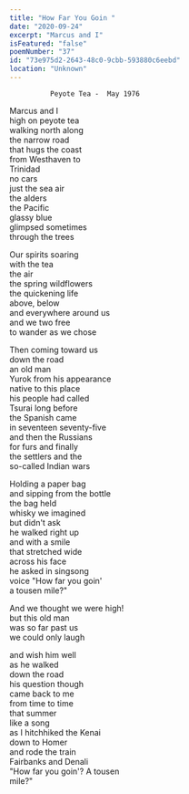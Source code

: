 ```yaml
---
title: "How Far You Goin "
date: "2020-09-24"
excerpt: "Marcus and I"
isFeatured: "false"
poemNumber: "37"
id: "73e975d2-2643-48c0-9cbb-593880c6eebd"
location: "Unknown"
---
```


    		  Peyote Tea -  May 1976

Marcus and I  
high on peyote tea  
walking north along  
the narrow road  
that hugs the coast  
from Westhaven to  
Trinidad  
no cars  
just the sea air  
the alders  
the Pacific  
glassy blue  
glimpsed sometimes  
through the trees

Our spirits soaring  
with the tea  
the air  
the spring wildflowers  
the quickening life  
above, below  
and everywhere around us  
and we two free  
to wander as we chose

Then coming toward us  
down the road  
an old man  
Yurok from his appearance  
native to this place  
his people had called  
Tsurai long before  
the Spanish came  
in seventeen seventy-five  
and then the Russians  
for furs and finally  
the settlers and the  
so-called Indian wars

Holding a paper bag  
and sipping from the bottle  
the bag held  
whisky we imagined  
but didn't ask  
he walked right up  
and with a smile  
that stretched wide  
across his face  
he asked in singsong  
voice "How far you goin'  
a tousen mile?"

And we thought we were high!  
but this old man  
was so far past us  
we could only laugh

and wish him well  
as he walked  
down the road  
his question though  
came back to me  
from time to time  
that summer  
like a song  
as I hitchhiked the Kenai  
down to Homer  
and rode the train  
Fairbanks and Denali  
"How far you goin'? A tousen  
mile?"
